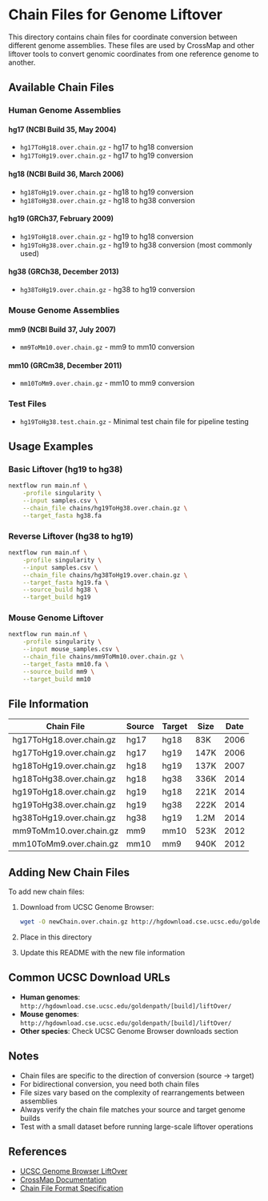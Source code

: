 # Chain Files for Genome Liftover

This directory contains chain files for coordinate conversion between different genome assemblies. These files are used by CrossMap and other liftover tools to convert genomic coordinates from one reference genome to another.

## Available Chain Files

### Human Genome Assemblies

#### hg17 (NCBI Build 35, May 2004)
- `hg17ToHg18.over.chain.gz` - hg17 to hg18 conversion
- `hg17ToHg19.over.chain.gz` - hg17 to hg19 conversion

#### hg18 (NCBI Build 36, March 2006)
- `hg18ToHg19.over.chain.gz` - hg18 to hg19 conversion
- `hg18ToHg38.over.chain.gz` - hg18 to hg38 conversion

#### hg19 (GRCh37, February 2009)
- `hg19ToHg18.over.chain.gz` - hg19 to hg18 conversion
- `hg19ToHg38.over.chain.gz` - hg19 to hg38 conversion (most commonly used)

#### hg38 (GRCh38, December 2013)
- `hg38ToHg19.over.chain.gz` - hg38 to hg19 conversion

### Mouse Genome Assemblies

#### mm9 (NCBI Build 37, July 2007)
- `mm9ToMm10.over.chain.gz` - mm9 to mm10 conversion

#### mm10 (GRCm38, December 2011)
- `mm10ToMm9.over.chain.gz` - mm10 to mm9 conversion

### Test Files
- `hg19ToHg38.test.chain.gz` - Minimal test chain file for pipeline testing

## Usage Examples

### Basic Liftover (hg19 to hg38)
```bash
nextflow run main.nf \
    -profile singularity \
    --input samples.csv \
    --chain_file chains/hg19ToHg38.over.chain.gz \
    --target_fasta hg38.fa
```

### Reverse Liftover (hg38 to hg19)
```bash
nextflow run main.nf \
    -profile singularity \
    --input samples.csv \
    --chain_file chains/hg38ToHg19.over.chain.gz \
    --target_fasta hg19.fa \
    --source_build hg38 \
    --target_build hg19
```

### Mouse Genome Liftover
```bash
nextflow run main.nf \
    -profile singularity \
    --input mouse_samples.csv \
    --chain_file chains/mm9ToMm10.over.chain.gz \
    --target_fasta mm10.fa \
    --source_build mm9 \
    --target_build mm10
```

## File Information

| Chain File | Source | Target | Size | Date |
|------------|--------|--------|------|------|
| hg17ToHg18.over.chain.gz | hg17 | hg18 | 83K | 2006 |
| hg17ToHg19.over.chain.gz | hg17 | hg19 | 147K | 2006 |
| hg18ToHg19.over.chain.gz | hg18 | hg19 | 137K | 2007 |
| hg18ToHg38.over.chain.gz | hg18 | hg38 | 336K | 2014 |
| hg19ToHg18.over.chain.gz | hg19 | hg18 | 221K | 2014 |
| hg19ToHg38.over.chain.gz | hg19 | hg38 | 222K | 2014 |
| hg38ToHg19.over.chain.gz | hg38 | hg19 | 1.2M | 2014 |
| mm9ToMm10.over.chain.gz | mm9 | mm10 | 523K | 2012 |
| mm10ToMm9.over.chain.gz | mm10 | mm9 | 940K | 2012 |

## Adding New Chain Files

To add new chain files:

1. Download from UCSC Genome Browser:
   ```bash
   wget -O newChain.over.chain.gz http://hgdownload.cse.ucsc.edu/goldenpath/[source]/liftOver/[source]To[target].over.chain.gz
   ```

2. Place in this directory
3. Update this README with the new file information

## Common UCSC Download URLs

- **Human genomes**: `http://hgdownload.cse.ucsc.edu/goldenpath/[build]/liftOver/`
- **Mouse genomes**: `http://hgdownload.cse.ucsc.edu/goldenpath/[build]/liftOver/`
- **Other species**: Check UCSC Genome Browser downloads section

## Notes

- Chain files are specific to the direction of conversion (source → target)
- For bidirectional conversion, you need both chain files
- File sizes vary based on the complexity of rearrangements between assemblies
- Always verify the chain file matches your source and target genome builds
- Test with a small dataset before running large-scale liftover operations

## References

- [UCSC Genome Browser LiftOver](https://genome.ucsc.edu/cgi-bin/hgLiftOver)
- [CrossMap Documentation](https://crossmap.readthedocs.io/)
- [Chain File Format Specification](https://genome.ucsc.edu/goldenPath/help/chain.html)
